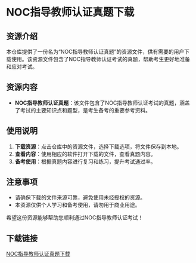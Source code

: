 # NOC指导教师认证真题下载

## 资源介绍

本仓库提供了一份名为“NOC指导教师认证真题”的资源文件，供有需要的用户下载使用。该资源文件包含了NOC指导教师认证考试的真题，帮助考生更好地准备和应对考试。

## 资源内容

- **NOC指导教师认证真题**：该文件包含了NOC指导教师认证考试的真题，涵盖了考试的主要知识点和题型，是考生备考的重要参考资料。

## 使用说明

1. **下载资源**：点击仓库中的资源文件，选择下载选项，将文件保存到本地。
2. **查看内容**：使用相应的软件打开下载的文件，查看真题内容。
3. **备考使用**：根据真题内容进行复习和练习，提升考试通过率。

## 注意事项

- 请确保下载的文件来源可靠，避免使用未经授权的资源。
- 本资源仅供个人学习和备考使用，请勿用于商业用途。

希望这份资源能够帮助您顺利通过NOC指导教师认证考试！

## 下载链接

[NOC指导教师认证真题下载](https://pan.quark.cn/s/acf03f4a8a45)